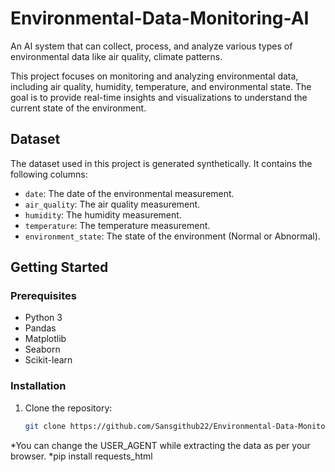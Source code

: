 # Environmental-Data-Monitoring-AI
An AI system that can collect, process, and analyze various types of environmental data like air quality, climate patterns.

This project focuses on monitoring and analyzing environmental data, including air quality, humidity, temperature, and environmental state. The goal is to provide real-time insights and visualizations to understand the current state of the environment.

## Dataset

The dataset used in this project is generated synthetically. It contains the following columns:
	
- `date`: The date of the environmental measurement.
- `air_quality`: The air quality measurement.
- `humidity`: The humidity measurement.
- `temperature`: The temperature measurement.
- `environment_state`: The state of the environment (Normal or Abnormal).

## Getting Started

### Prerequisites

- Python 3
- Pandas
- Matplotlib
- Seaborn
- Scikit-learn

### Installation

1. Clone the repository:

   ```bash
   git clone https://github.com/Sansgithub22/Environmental-Data-Monitoring-AI-.git

   
*You can change the USER_AGENT while extracting the data as per your browser.
*pip install requests_html
